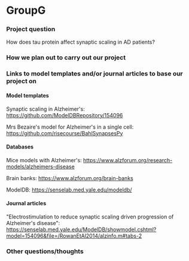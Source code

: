 # GroupG

### Project question
How does tau protein affect synaptic scaling in AD patients?

### How we plan out to carry out our project

### Links to model templates and/or journal articles to base our project on

#### Model templates

Synaptic scaling in Alzheimer's: https://github.com/ModelDBRepository/154096

Mrs Bezaire's model for Alzheimer's in a single cell: https://github.com/risecourse/BahlSynapsesPy

#### Databases
Mice models with Alzheimer's: https://www.alzforum.org/research-models/alzheimers-disease

Brain banks: https://www.alzforum.org/brain-banks

ModelDB: https://senselab.med.yale.edu/modeldb/

#### Journal articles
"Electrostimulation to reduce synaptic scaling driven progression of Alzheimer's disease": https://senselab.med.yale.edu/ModelDB/showmodel.cshtml?model=154096&file=/RowanEtAl2014/alzinfo.m#tabs-2

### Other questions/thoughts
